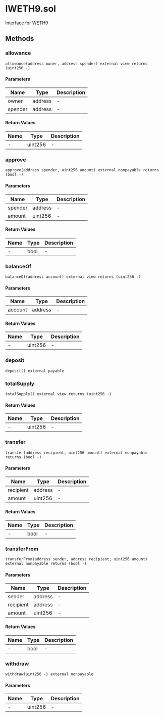
# IWETH9.sol

    
Interface for WETH9

    
## Methods
### allowance
```solidity
allowance(address owner, address spender) external view returns (uint256 -)
```

            

            
#### Parameters

| Name | Type | Description |
|---|---|---|
| owner | address | - |
| spender | address | - |

#### Return Values

| Name | Type | Description |
|---|---|---|
| - | uint256 | - |

### approve
```solidity
approve(address spender, uint256 amount) external nonpayable returns (bool -)
```

            

            
#### Parameters

| Name | Type | Description |
|---|---|---|
| spender | address | - |
| amount | uint256 | - |

#### Return Values

| Name | Type | Description |
|---|---|---|
| - | bool | - |

### balanceOf
```solidity
balanceOf(address account) external view returns (uint256 -)
```

            

            
#### Parameters

| Name | Type | Description |
|---|---|---|
| account | address | - |

#### Return Values

| Name | Type | Description |
|---|---|---|
| - | uint256 | - |

### deposit
```solidity
deposit() external payable
```

            

            
### totalSupply
```solidity
totalSupply() external view returns (uint256 -)
```

            

            
#### Return Values

| Name | Type | Description |
|---|---|---|
| - | uint256 | - |

### transfer
```solidity
transfer(address recipient, uint256 amount) external nonpayable returns (bool -)
```

            

            
#### Parameters

| Name | Type | Description |
|---|---|---|
| recipient | address | - |
| amount | uint256 | - |

#### Return Values

| Name | Type | Description |
|---|---|---|
| - | bool | - |

### transferFrom
```solidity
transferFrom(address sender, address recipient, uint256 amount) external nonpayable returns (bool -)
```

            

            
#### Parameters

| Name | Type | Description |
|---|---|---|
| sender | address | - |
| recipient | address | - |
| amount | uint256 | - |

#### Return Values

| Name | Type | Description |
|---|---|---|
| - | bool | - |

### withdraw
```solidity
withdraw(uint256 -) external nonpayable
```

            

            
#### Parameters

| Name | Type | Description |
|---|---|---|
| - | uint256 | - |



